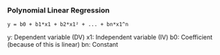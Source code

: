 ### Polynomial Linear Regression

`y = b0 + b1*x1 + b2*x1² + ... + bn*x1^n`

y: Dependent variable (DV)
x1: Independent variable (IV)
b0: Coefficient (because of this is linear)
bn: Constant